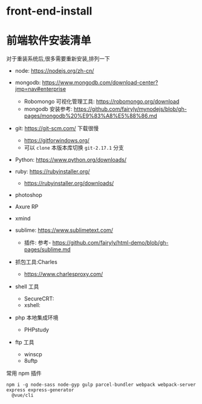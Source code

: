 # front-end-install

# 前端软件安装清单

对于重装系统后,很多需要重新安装,排列一下

- node: https://nodejs.org/zh-cn/
- mongodb: https://www.mongodb.com/download-center?jmp=nav#enterprise
  - Robomongo 可视化管理工具:  https://robomongo.org/download
  - mongodb 安装参考: https://github.com/fairyly/mynodejs/blob/gh-pages/mongodb%20%E9%83%A8%E5%88%86.md

- git: https://git-scm.com/  下载很慢
  - https://gitforwindows.org/
  - 可以 `clone` 本版本库切换 `git-2.17.1` 分支

- Python: https://www.python.org/downloads/

- ruby: https://rubyinstaller.org/
  - https://rubyinstaller.org/downloads/

- photoshop

- Axure RP
- xmind

- sublime: https://www.sublimetext.com/
  - 插件: 参考- https://github.com/fairyly/html-demo/blob/gh-pages/sublime.md

- 抓包工具:Charles
  - https://www.charlesproxy.com/

- shell 工具
  - SecureCRT: 
  - xshell: 
  
  
- php 本地集成环境
  - PHPstudy

- ftp 工具
  - winscp
  - 8uftp

常用 npm 插件
```
npm i -g node-sass node-gyp gulp parcel-bundler webpack webpack-server express express-generator
  @vue/cli
```
